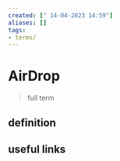 ```yaml
---
created: [" 14-04-2023 14:59"]
aliases: []
tags:
- terms/
---
```


# AirDrop

> full term

## definition

## useful links
